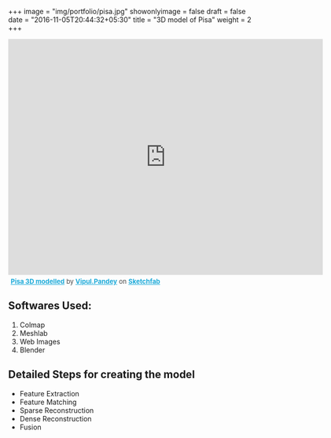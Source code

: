+++
image = "img/portfolio/pisa.jpg"
showonlyimage = false
draft = false
date = "2016-11-05T20:44:32+05:30"
title = "3D model of Pisa"
weight = 2
+++


<div class="sketchfab-embed-wrapper"><iframe width="640" height="480" src="https://sketchfab.com/models/61db2f7126124d0db74347136c1fb252/embed" frameborder="0" allow="autoplay; fullscreen; vr" mozallowfullscreen="true" webkitallowfullscreen="true"></iframe>

<p style="font-size: 13px; font-weight: normal; margin: 5px; color: #4A4A4A;">
    <a href="https://sketchfab.com/models/61db2f7126124d0db74347136c1fb252?utm_medium=embed&utm_source=website&utm_campaign=share-popup" target="_blank" style="font-weight: bold; color: #1CAAD9;">Pisa 3D modelled</a>
    by <a href="https://sketchfab.com/Vipul.Pandey?utm_medium=embed&utm_source=website&utm_campaign=share-popup" target="_blank" style="font-weight: bold; color: #1CAAD9;">Vipul.Pandey</a>
    on <a href="https://sketchfab.com?utm_medium=embed&utm_source=website&utm_campaign=share-popup" target="_blank" style="font-weight: bold; color: #1CAAD9;">Sketchfab</a>
</p>
</div>


## Softwares Used:
1. Colmap
2. Meshlab
3. Web Images
4. Blender


## Detailed Steps for creating the model

* Feature Extraction
* Feature Matching
* Sparse Reconstruction
* Dense Reconstruction
* Fusion